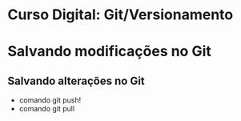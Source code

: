 
# Curso Digital: Git/Versionamento

# Salvando modificações no Git

## Salvando alterações no Git

* comando git push!
* comando git pull
